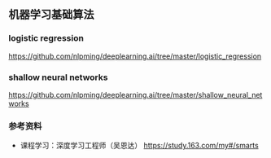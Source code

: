 ## 机器学习基础算法

### logistic regression
https://github.com/nlpming/deeplearning.ai/tree/master/logistic_regression

### shallow neural networks
https://github.com/nlpming/deeplearning.ai/tree/master/shallow_neural_networks



### 参考资料
- 课程学习：深度学习工程师（吴恩达）
https://study.163.com/my#/smarts

